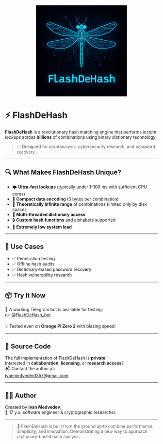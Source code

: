 <p align="center">
  <img src="IMG_20250708_074136_848.jpg" width="300" alt="FlashDeHash Logo"/>
</p>

# ⚡ FlashDeHash

**FlashDeHash** is a revolutionary hash matching engine that performs *instant lookups* across **billions** of combinations using binary dictionary technology.

> ✅ Designed for cryptanalysis, cybersecurity research, and password recovery.

---

## 🔍 What Makes FlashDeHash Unique?

- 🌩️ **Ultra-fast lookups** (typically under 1–100 ms with sufficient CPU cores)
- 🧠 **Compact data encoding** (3 bytes per combination)
- 💾 **Theoretically infinite range** of combinations (limited only by disk space)
- 🧵 **Multi-threaded dictionary access**
- 🔒 **Custom hash functions** and alphabets supported
- 🐞 **Extremely low system load**

---

## 🎯 Use Cases

- ✅ Penetration testing
- ✅ Offline hash audits
- ✅ Dictionary-based password recovery
- ✅ Hash vulnerability research

---

## 📦 Try It Now

🚀 A working Telegram bot is available for testing:  
👉 [@FlashDeHash_bot](https://t.me/FlashDeHash_bot)

💡 Tested even on **Orange Pi Zero 2** with blazing speed!

---

## 🚫 Source Code

The full implementation of FlashDeHash is **private**.  
Interested in **collaboration**, **licensing**, or **research access**?  
📬 Contact the author at:  
[ivanmedvedev1357@gmail.com](mailto:ivanmedvedev1357@gmail.com)

---

## 👨‍💻 Author

Created by **Ivan Medvedev**,  
🧠 17 y.o. software engineer & cryptographic researcher.

---

> 🧬 FlashDeHash is built from the ground up to combine performance, simplicity, and innovation. Demonstrating a new way to approach dictionary-based hash analysis.

